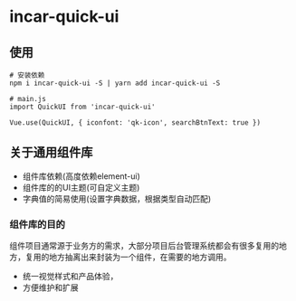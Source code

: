 # incar-quick-ui

<!-- 在线文档 [https://hsian.github.io/vc-dist/index.html#/component/button](https://hsian.github.io/vc-dist/index.html#/component/button) -->

## 使用

```shell
# 安装依赖
npm i incar-quick-ui -S | yarn add incar-quick-ui -S
```

```shell
# main.js
import QuickUI from 'incar-quick-ui'

Vue.use(QuickUI, { iconfont: 'qk-icon', searchBtnText: true })
```


## 关于通用组件库 ##
- 组件库依赖(高度依赖element-ui)
- 组件库的的UI主题(可自定义主题)
- 字典值的简易使用(设置字典数据，根据类型自动匹配)
### 组件库的目的 ###

组件项目通常源于业务方的需求，大部分项目后台管理系统都会有很多复用的地方，复用的地方抽离出来封装为一个组件，在需要的地方调用。 

- 统一视觉样式和产品体验，
- 方便维护和扩展
